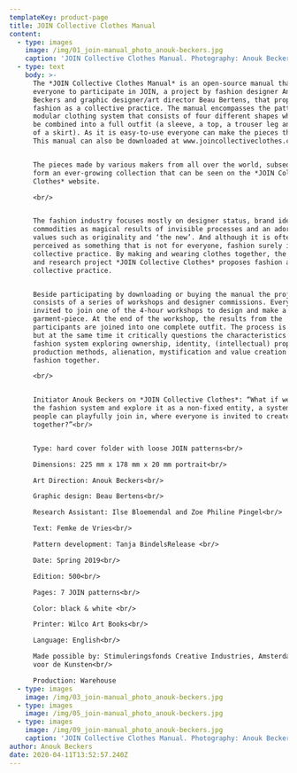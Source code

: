 ```yaml
---
templateKey: product-page
title: JOIN Collective Clothes Manual
content:
  - type: images
    image: /img/01_join-manual_photo_anouk-beckers.jpg
    caption: 'JOIN Collective Clothes Manual. Photography: Anouk Beckers '
  - type: text
    body: >-
      The *JOIN Collective Clothes Manual* is an open-source manual that invites
      everyone to participate in JOIN, a project by fashion designer Anouk
      Beckers and graphic designer/art director Beau Bertens, that proposes
      fashion as a collective practice. The manual encompasses the patterns of a
      modular clothing system that consists of four different shapes which can
      be combined into a full outfit (a sleeve, a top, a trouser leg and a part
      of a skirt). As it is easy-to-use everyone can make the pieces themselves.
      This manual can also be downloaded at www.joincollectiveclothes.com.<br/>


      The pieces made by various makers from all over the world, subsequently
      form an ever-growing collection that can be seen on the *JOIN Collective
      Clothes* website.

      <br/>


      The fashion industry focuses mostly on designer status, brand identity,
      commodities as magical results of invisible processes and an adoration of
      values such as originality and ‘the new’. And although it is often
      perceived as something that is not for everyone, fashion surely is a
      collective practice. By making and wearing clothes together, the design
      and research project *JOIN Collective Clothes* proposes fashion as a
      collective practice.


      Beside participating by downloading or buying the manual the project
      consists of a series of workshops and designer commissions. Everyone is
      invited to join one of the 4-hour workshops to design and make a
      garment-piece. At the end of the workshop, the results from the
      participants are joined into one complete outfit. The process is playful,
      but at the same time it critically questions the characteristics of the
      fashion system exploring ownership, identity, (intellectual) property,
      production methods, alienation, mystification and value creation in
      fashion together.

      <br/>


      Initiator Anouk Beckers on *JOIN Collective Clothes*: “What if we open up
      the fashion system and explore it as a non-fixed entity, a system where
      people can playfully join in, where everyone is invited to create fashion
      together?”<br/>


      Type: hard cover folder with loose JOIN patterns<br/>

      Dimensions: 225 mm x 178 mm x 20 mm portrait<br/>

      Art Direction: Anouk Beckers<br/>

      Graphic design: Beau Bertens<br/>

      Research Assistant: Ilse Bloemendal and Zoe Philine Pingel<br/>

      Text: Femke de Vries<br/>

      Pattern development: Tanja BindelsRelease <br/>

      Date: Spring 2019<br/>

      Edition: 500<br/>

      Pages: 7 JOIN patterns<br/>

      Color: black & white <br/>

      Printer: Wilco Art Books<br/>

      Language: English<br/>

      Made possible by: Stimuleringsfonds Creative Industries, Amsterdams Fonds
      voor de Kunsten<br/>

      Production: Warehouse
  - type: images
    image: /img/03_join-manual_photo_anouk-beckers.jpg
  - type: images
    image: /img/05_join-manual_photo_anouk-beckers.jpg
  - type: images
    image: /img/09_join-manual_photo_anouk-beckers.jpg
    caption: 'JOIN Collective Clothes Manual. Photography: Anouk Beckers '
author: Anouk Beckers
date: 2020-04-11T13:52:57.240Z
---
```

